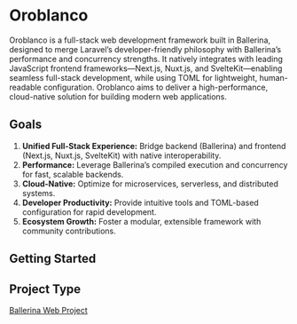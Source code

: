 # Oroblanco
Oroblanco is a full-stack web development framework built in Ballerina, designed to merge Laravel’s developer-friendly philosophy with Ballerina’s performance and concurrency strengths. It natively integrates with leading JavaScript frontend frameworks—Next.js, Nuxt.js, and SvelteKit—enabling seamless full-stack development, while using TOML for lightweight, human-readable configuration. Oroblanco aims to deliver a high-performance, cloud-native solution for building modern web applications.

## Goals
1. **Unified Full-Stack Experience:** Bridge backend (Ballerina) and frontend (Next.js, Nuxt.js, SvelteKit) with native interoperability.
2. **Performance:** Leverage Ballerina’s compiled execution and concurrency for fast, scalable backends.
3. **Cloud-Native:** Optimize for microservices, serverless, and distributed systems.
4. **Developer Productivity:** Provide intuitive tools and TOML-based configuration for rapid development.
5. **Ecosystem Growth:** Foster a modular, extensible framework with community contributions.

## Getting Started

## Project Type
[Ballerina Web Project](https://ballerina.io/)
